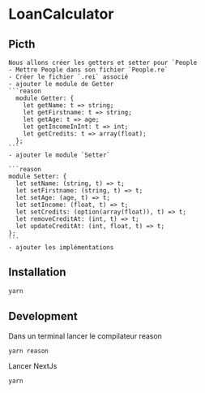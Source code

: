 # LoanCalculator

## Picth

    Nous allons créer les getters et setter pour `People
    - Mettre People dans son fichier `People.re`
    - Créer le fichier `.rei` associé
    - ajouter le module de Getter
    ```reason
      module Getter: {
        let getName: t => string;
        let getFirstname: t => string;
        let getAge: t => age;
        let getIncomeInInt: t => int;
        let getCredits: t => array(float);
      };
    ```
    - ajouter le module `Setter`

    ```reason
    module Setter: {
      let setName: (string, t) => t;
      let setFirstname: (string, t) => t;
      let setAge: (age, t) => t;
      let setIncome: (float, t) => t;
      let setCredits: (option(array(float)), t) => t;
      let removeCreditAt: (int, t) => t;
      let updateCreditAt: (int, float, t) => t;
    };
    ```
    - ajouter les implémentations


## Installation
```bash
yarn
```
## Development
Dans un terminal lancer le compilateur reason
```bash
yarn reason
```

Lancer NextJs
```bash
yarn
```

